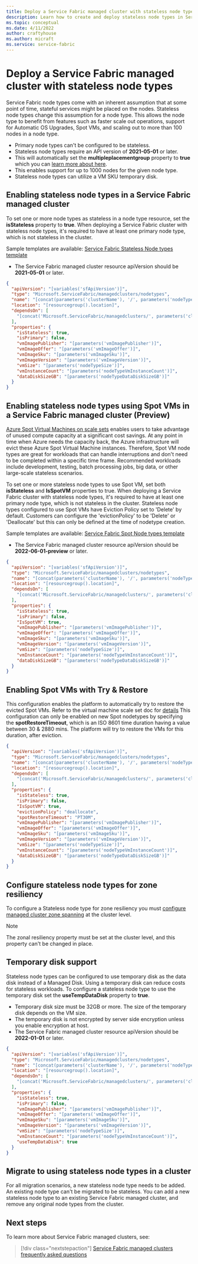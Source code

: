 ```yaml
---
title: Deploy a Service Fabric managed cluster with stateless node types
description: Learn how to create and deploy stateless node types in Service Fabric managed clusters
ms.topic: conceptual
ms.date: 4/11/2022
author: craftyhouse
ms.author: micraft
ms.service: service-fabric
---
```

# Deploy a Service Fabric managed cluster with stateless node types

Service Fabric node types come with an inherent assumption that at some point of time, stateful services might be placed on the nodes. Stateless node types change this assumption for a node type. This allows the node type to benefit from features such as faster scale out operations, support for Automatic OS Upgrades, Spot VMs, and scaling out to more than 100 nodes in a node type.

* Primary node types can't be configured to be stateless.
* Stateless node types require an API version of **2021-05-01** or later.
* This will automatically set the **multipleplacementgroup** property to **true** which you can [learn more about here](how-to-managed-cluster-large-virtual-machine-scale-sets.md).
* This enables support for up to 1000 nodes for the given node type.
* Stateless node types can utilize a VM SKU temporary disk.

## Enabling stateless node types in a Service Fabric managed cluster

To set one or more node types as stateless in a node type resource, set the **isStateless** property to **true**. When deploying a Service Fabric cluster with stateless node types, it's required to have at least one primary node type, which is not stateless in the cluster.

Sample templates are available: [Service Fabric Stateless Node types template](https://github.com/Azure-Samples/service-fabric-cluster-templates)

* The Service Fabric managed cluster resource apiVersion should be **2021-05-01** or later.

```json
{
  "apiVersion": "[variables('sfApiVersion')]",
  "type": "Microsoft.ServiceFabric/managedclusters/nodetypes",
  "name": "[concat(parameters('clusterName'), '/', parameters('nodeTypeName'))]",
  "location": "[resourcegroup().location]",
  "dependsOn": [
    "[concat('Microsoft.ServiceFabric/managedclusters/', parameters('clusterName'))]"
  ],
  "properties": {
    "isStateless": true,
    "isPrimary": false,
    "vmImagePublisher": "[parameters('vmImagePublisher')]",
    "vmImageOffer": "[parameters('vmImageOffer')]",
    "vmImageSku": "[parameters('vmImageSku')]",
    "vmImageVersion": "[parameters('vmImageVersion')]",
    "vmSize": "[parameters('nodeTypeSize')]",
    "vmInstanceCount": "[parameters('nodeTypeVmInstanceCount')]",
    "dataDiskSizeGB": "[parameters('nodeTypeDataDiskSizeGB')]"
  }
}
```

## Enabling stateless node types using Spot VMs in a Service Fabric managed cluster (Preview)

[Azure Spot Virtual Machines on scale sets](../virtual-machine-scale-sets/use-spot.md) enables users to take advantage of unused compute capacity at a significant cost savings. At any point in time when Azure needs the capacity back, the Azure infrastructure will evict these Azure Spot Virtual Machine instances. Therefore, Spot VM node types are great for workloads that can handle interruptions and don't need to be completed within a specific time frame. Recommended workloads include development, testing, batch processing jobs, big data, or other large-scale stateless scenarios.

To set one or more stateless node types to use Spot VM, set both **isStateless** and **IsSpotVM** properties to true. When deploying a Service Fabric cluster with stateless node types, it's required to have at least one primary node type, which is not stateless in the cluster. Stateless node types configured to use Spot VMs have Eviction Policy set to 'Delete' by default. Customers can configure the 'evictionPolicy' to be 'Delete' or 'Deallocate' but this can only be defined at the time of nodetype creation.

Sample templates are available: [Service Fabric Spot Node types template](https://github.com/Azure-Samples/service-fabric-cluster-templates/tree/master/SF-Managed-Standard-SKU-2-NT-Spot)

* The Service Fabric managed cluster resource apiVersion should be **2022-06-01-preview** or later.

```json
{
  "apiVersion": "[variables('sfApiVersion')]",
  "type": "Microsoft.ServiceFabric/managedclusters/nodetypes",
  "name": "[concat(parameters('clusterName'), '/', parameters('nodeTypeName'))]",
  "location": "[resourcegroup().location]",
  "dependsOn": [
    "[concat('Microsoft.ServiceFabric/managedclusters/', parameters('clusterName'))]"
  ],
  "properties": {
    "isStateless": true,
    "isPrimary": false,
    "IsSpotVM": true,
    "vmImagePublisher": "[parameters('vmImagePublisher')]",
    "vmImageOffer": "[parameters('vmImageOffer')]",
    "vmImageSku": "[parameters('vmImageSku')]",
    "vmImageVersion": "[parameters('vmImageVersion')]",
    "vmSize": "[parameters('nodeTypeSize')]",
    "vmInstanceCount": "[parameters('nodeTypeVmInstanceCount')]",
    "dataDiskSizeGB": "[parameters('nodeTypeDataDiskSizeGB')]"
  }
}
```

## Enabling Spot VMs with Try & Restore

This configuration enables the platform to automatically try to restore the evicted Spot VMs. Refer to the virtual machine scale set doc for [details](../virtual-machine-scale-sets/use-spot.md#try--restore)
This configuration can only be enabled on new Spot nodetypes by specifying the **spotRestoreTimeout**, which is an ISO 8601 time duration having a value between 30 & 2880 mins. The platform will try to restore the VMs for this duration, after eviction.

```json
{
  "apiVersion": "[variables('sfApiVersion')]",
  "type": "Microsoft.ServiceFabric/managedclusters/nodetypes",
  "name": "[concat(parameters('clusterName'), '/', parameters('nodeTypeName'))]",
  "location": "[resourcegroup().location]",
  "dependsOn": [
    "[concat('Microsoft.ServiceFabric/managedclusters/', parameters('clusterName'))]"
  ],
  "properties": {
    "isStateless": true,
    "isPrimary": false,
    "IsSpotVM": true,
    "evictionPolicy": "deallocate",
    "spotRestoreTimeout": "PT30M",
    "vmImagePublisher": "[parameters('vmImagePublisher')]",
    "vmImageOffer": "[parameters('vmImageOffer')]",
    "vmImageSku": "[parameters('vmImageSku')]",
    "vmImageVersion": "[parameters('vmImageVersion')]",
    "vmSize": "[parameters('nodeTypeSize')]",
    "vmInstanceCount": "[parameters('nodeTypeVmInstanceCount')]",
    "dataDiskSizeGB": "[parameters('nodeTypeDataDiskSizeGB')]"
  }
}
```

## Configure stateless node types for zone resiliency
To configure a Stateless node type for zone resiliency you must [configure managed cluster zone spanning](how-to-managed-cluster-availability-zones.md) at the cluster level. 

>[!NOTE]
> The zonal resiliency property must be set at the cluster level, and this property can't be changed in place.

## Temporary disk support
Stateless node types can be configured to use temporary disk as the data disk instead of a Managed Disk. Using a temporary disk can reduce costs for stateless workloads. To configure a stateless node type to use the temporary disk set the **useTempDataDisk** property to **true**. 

* Temporary disk size must be 32GB or more. The size of the temporary disk depends on the VM size.
* The temporary disk is not encrypted by server side encryption unless you enable encryption at host.
* The Service Fabric managed cluster resource apiVersion should be **2022-01-01** or later.

```json
{
  "apiVersion": "[variables('sfApiVersion')]",
  "type": "Microsoft.ServiceFabric/managedclusters/nodetypes",
  "name": "[concat(parameters('clusterName'), '/', parameters('nodeTypeName'))]",
  "location": "[resourcegroup().location]",
  "dependsOn": [
    "[concat('Microsoft.ServiceFabric/managedclusters/', parameters('clusterName'))]"
  ],
  "properties": {
    "isStateless": true,
    "isPrimary": false,
    "vmImagePublisher": "[parameters('vmImagePublisher')]",
    "vmImageOffer": "[parameters('vmImageOffer')]",
    "vmImageSku": "[parameters('vmImageSku')]",
    "vmImageVersion": "[parameters('vmImageVersion')]",
    "vmSize": "[parameters('nodeTypeSize')]",
    "vmInstanceCount": "[parameters('nodeTypeVmInstanceCount')]",
    "useTempDataDisk": true
  }
}
```


## Migrate to using stateless node types in a cluster
For all migration scenarios, a new stateless node type needs to be added. An existing node type can't be migrated to be stateless. You can add a new stateless node type to an existing Service Fabric managed cluster, and remove any original node types from the cluster. 

## Next steps 

To learn more about Service Fabric managed clusters, see:

> [!div class="nextstepaction"]
> [Service Fabric managed clusters frequently asked questions](./faq-managed-cluster.yml)
